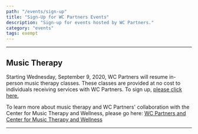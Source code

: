 ```yaml
---
path: "/events/sign-up"
title: "Sign-Up for WC Partners Events"
description: "Sign-up for events hosted by WC Partners."
category: "events"
tags: exempt
---
```


---

## Music Therapy

Starting Wednesday, September 9, 2020, WC Partners will resume in-person music therapy classes. These classes are provided at no cost to individuals receiving services with WC Partners. To sign up, [please click here.](https://forms.office.com/Pages/ResponsePage.aspx?id=rHl3xfiVYUypCCivdEeGZlACl5a-Wa9GqWSl2_5J2o9UMThXVDBSNk43OFg1RVI3MVNFVVA4VVk5VS4u)

To learn more about music therapy and WC Partners' collaboration with the Center for Music Therapy and Wellness, please go here: [WC Partners and Center for Music Therapy and Wellness](/events/music-therapy)

---
